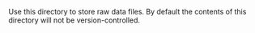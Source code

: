 Use this directory to store raw data files. By default the contents of this directory will not be version-controlled.